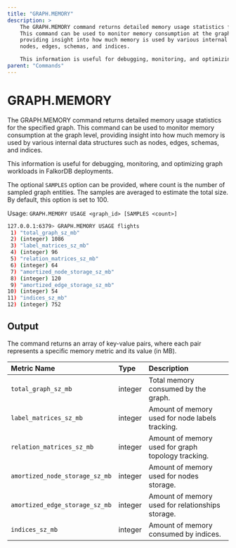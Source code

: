 ```yaml
---
title: "GRAPH.MEMORY"
description: >
    The GRAPH.MEMORY command returns detailed memory usage statistics for the specified graph.
    This command can be used to monitor memory consumption at the graph level,
    providing insight into how much memory is used by various internal data structures such as
    nodes, edges, schemas, and indices.

    This information is useful for debugging, monitoring, and optimizing graph workloads in FalkorDB deployments.
parent: "Commands"
---
```


# GRAPH.MEMORY

The GRAPH.MEMORY command returns detailed memory usage statistics for the specified graph.
This command can be used to monitor memory consumption at the graph level,
providing insight into how much memory is used by various internal data structures such as
nodes, edges, schemas, and indices.

This information is useful for debugging, monitoring, and optimizing graph workloads in FalkorDB deployments.

The optional `SAMPLES` option can be provided, where count is the number of sampled graph entities.
The samples are averaged to estimate the total size. By default, this option is set to 100.


Usage: `GRAPH.MEMORY USAGE <graph_id> [SAMPLES <count>]`

```sh
127.0.0.1:6379> GRAPH.MEMORY USAGE flights
 1) "total_graph_sz_mb"
 2) (integer) 1086
 3) "label_matrices_sz_mb"
 4) (integer) 96
 5) "relation_matrices_sz_mb"
 6) (integer) 64
 7) "amortized_node_storage_sz_mb"
 8) (integer) 120
 9) "amortized_edge_storage_sz_mb"
10) (integer) 54
11) "indices_sz_mb"
12) (integer) 752
```

## Output

The command returns an array of key-value pairs, where each pair represents a specific memory metric and its value (in MB).

| Metric Name                    | Type    | Description                                        |
|:-------------------------------|:--------|:---------------------------------------------------|
| `total_graph_sz_mb`            | integer | Total memory consumed by the graph.                |
| `label_matrices_sz_mb`         | integer | Amount of memory used for node labels tracking.    |
| `relation_matrices_sz_mb`      | integer | Amount of memory used for graph topology tracking. |
| `amortized_node_storage_sz_mb` | integer | Amount of memory used for nodes storage.           |
| `amortized_edge_storage_sz_mb` | integer | Amount of memory used for relationships storage.   |
| `indices_sz_mb`                | integer | Amount of memory consumed by indices.              |

